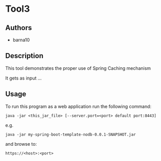 #  Tool3

## Authors
 - barna10

## Description
This tool demonstrates the proper use of Spring Caching mechanism

It gets as input ...

## Usage

To run this program as a web application run the following command:

	java -jar <this_jar_file> [--server.port=<port> default port:8443]
e.g.

	java -jar my-spring-boot-template-nodb-0.0.1-SNAPSHOT.jar

and browse to:

	https://<host>:<port>
